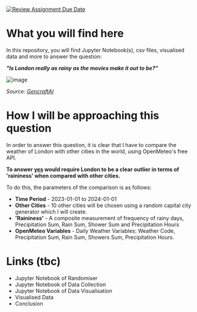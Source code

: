 [![Review Assignment Due Date](https://classroom.github.com/assets/deadline-readme-button-22041afd0340ce965d47ae6ef1cefeee28c7c493a6346c4f15d667ab976d596c.svg)](https://classroom.github.com/a/16Ytx_fz)

# What you will find here
In this repository, you will find Jupyter Notebook(s), csv files, visualised data and more to answer the question: 

***"Is London really as rainy as the movies make it out to be?"***

![image](../ds105a-2024-w06-summative-joshuaxu-mohan/TitleImage.png)

*Source: [GencraftAI](https://gencraft.com/generate)*

# How I will be approaching this question
In order to answer this question, it is clear that I have to compare the weather of London with other cities in the world, using OpenMeteo's free API.

**To answer <ins>yes</ins> would require London to be a clear outlier in terms of 'raininess' when compared with other cities.** 

To do this, the parameters of the comparison is as follows:
- **Time Period** - 2023-01-01 to 2024-01-01
- **Other Cities** - 10 other cities will be chosen using a random capital city generator which I will create.
- **'Raininess'** - A composite measurement of frequency of rainy days, Precipitation Sum, Rain Sum, Shower Sum and Precipitation Hours
- **OpenMeteo Variables** - Daily Weather Variables: Weather Code, Precipitation Sum, Rain Sum, Showers Sum, Precipitation Hours.


# Links (tbc)
- Jupyter Notebook of Randomiser
- Jupyter Notebook of Data Collection 
- Jupyter Notebook of Data Visualisation
- Visualised Data
- Conclusion
